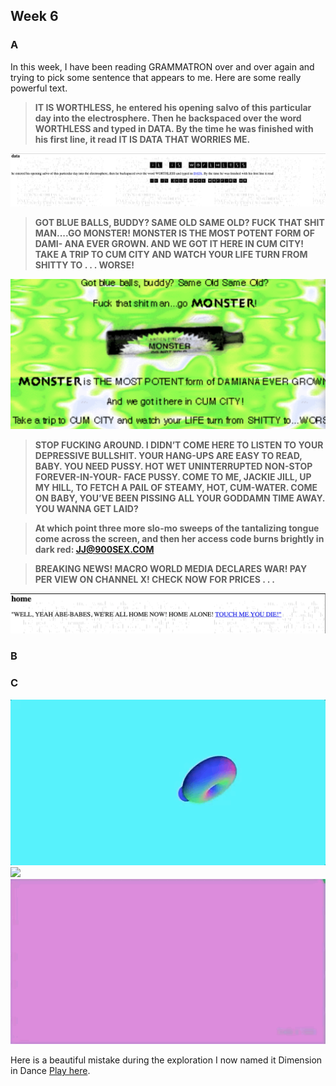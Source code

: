 ## Week 6

### A

In this week, I have been reading GRAMMATRON over and over again and trying to pick some sentence that appears to me. Here are some really powerful text.

> **IT IS WORTHLESS, he entered his opening salvo of this particular day into the electrosphere. Then he backspaced over the word WORTHLESS and typed in DATA. By the time he was finished with his first line, it read IT IS DATA THAT WORRIES ME.**

![](https://github.com/Raymondvonz/CodeWords/blob/master/W6/Screen%20Shot%202020-09-30%20at%209.29.10%20pm.png)


> **GOT BLUE BALLS, BUDDY? SAME OLD SAME OLD? FUCK THAT SHIT MAN....GO MONSTER! MONSTER IS THE MOST POTENT FORM OF DAMI- ANA EVER GROWN. AND WE GOT IT HERE IN CUM CITY! TAKE A TRIP TO CUM CITY AND WATCH YOUR LIFE TURN FROM SHITTY TO . . . WORSE!**

![](https://github.com/Raymondvonz/CodeWords/blob/master/W6/Screen%20Shot%202020-09-30%20at%209.29.21%20pm.png)

> **STOP FUCKING AROUND. I DIDN’T COME HERE TO LISTEN TO YOUR DEPRESSIVE BULLSHIT. YOUR HANG-UPS ARE EASY TO READ, BABY. YOU NEED PUSSY. HOT WET UNINTERRUPTED NON-STOP FOREVER-IN-YOUR- FACE PUSSY. COME TO ME, JACKIE JILL, UP MY HILL, TO FETCH A PAIL OF STEAMY, HOT, CUM-WATER. COME ON BABY, YOU’VE BEEN PISSING ALL YOUR GODDAMN TIME AWAY. YOU WANNA GET LAID?**

> **At which point three more slo-mo sweeps of the tantalizing tongue come across the screen, and then her access code burns brightly in dark red: JJ@900SEX.COM**

> **BREAKING NEWS!
MACRO WORLD MEDIA DECLARES WAR! PAY PER VIEW ON CHANNEL X! CHECK NOW FOR PRICES . . .**


![](https://github.com/Raymondvonz/CodeWords/blob/master/W6/Screen%20Shot%202020-09-30%20at%209.29.29%20pm.png)


### B

### C

![](https://github.com/Raymondvonz/CodeWords/blob/master/W6/Sep-23-2020%2023-49-23.gif)
![](https://github.com/Raymondvonz/CodeWords/blob/master/W6/Sep-24-2020%2000-14-34.gif)
![](https://github.com/Raymondvonz/CodeWords/blob/master/W6/Sep-24-2020%2000-14-46.gif)

Here is a beautiful mistake during the exploration 
I now named it Dimension in Dance
[Play here](https://raymondvonz.github.io/CodeWords/W6/sketch_3d/).
